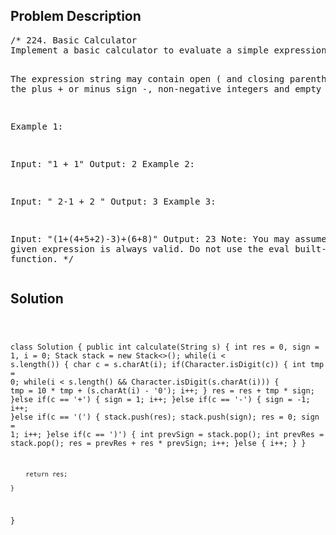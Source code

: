 <!--
<style>
  body { font-family: Arial, sans-serif; }
  .container { max-width: 100%; margin: auto; padding: 20px; }
  .comment-block { background-color: #f9f9f9; padding: 10px; border-left: 5px solid #ccc; max-width: 80%; margin: auto;}
  .code-block { background-color: #f4f4f4; padding: 10px; border: 1px solid #ddd; }
</style>
-->

<div class='container'>
<h2>Problem Description</h2>
<div class='comment-block'>
<pre>
/* 224. Basic Calculator
Implement a basic calculator to evaluate a simple expression string.

The expression string may contain open ( and closing parentheses ), 
the plus + or minus sign -, non-negative integers and empty spaces .

Example 1:

Input: "1 + 1"
Output: 2
Example 2:

Input: " 2-1 + 2 "
Output: 3
Example 3:

Input: "(1+(4+5+2)-3)+(6+8)"
Output: 23
Note:
You may assume that the given expression is always valid.
Do not use the eval built-in library function.
*/
</pre>
</div>

<h2>Solution</h2>
<div class='code-block'>
<pre><code class='language-java'>

class Solution {
    public int calculate(String s) {
        int res = 0, sign = 1, i = 0;
        Stack<Integer> stack = new Stack<>();
        while(i < s.length()) {
            char c = s.charAt(i);
            if(Character.isDigit(c)) {
                int tmp = 0;
                while(i < s.length() && Character.isDigit(s.charAt(i))) {
                    tmp = 10 * tmp + (s.charAt(i) - '0');
                    i++;
                }
                res = res + tmp * sign;
            }else if(c == '+') {
                sign = 1;
                i++;
            }else if(c == '-') {
                sign = -1;
                i++;
            }else if(c == '(') {
                stack.push(res);
                stack.push(sign);
                res = 0;
                sign = 1;
                i++;
            }else if(c == ')') {
                int prevSign = stack.pop();
                int prevRes = stack.pop();
                res = prevRes + res * prevSign;
                i++;
            }else {
                i++;
            }
        }
        
        return res;
        
    }
}</code></pre>
</div>
</div>
